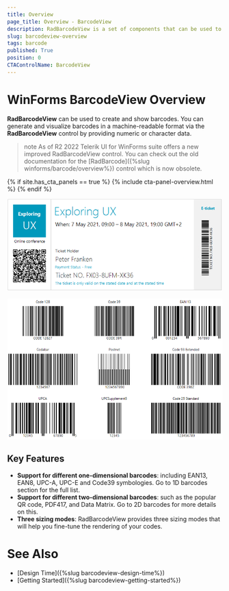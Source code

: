 ```yaml
---
title: Overview
page_title: Overview - BarcodeView
description: RadBarcodeView is a set of components that can be used to create, show and read barcodes. 
slug: barcodeview-overview
tags: barcode
published: True
position: 0 
CTAControlName: BarcodeView
---
```


# WinForms BarcodeView Overview

**RadBarcodeView** can be used to create and show barcodes. You can generate and visualize barcodes in a machine-readable format via the **RadBarcodeView** control by providing numeric or character data. 

>note As of R2 2022 Telerik UI for WinForms suite offers a new improved RadBarcodeView control. You can check out the old documentation for the [RadBarcode]({%slug winforms/barcode/overview%}) control which is now obsolete.

{% if site.has_cta_panels == true %}
{% include cta-panel-overview.html %}
{% endif %}

![WinForms RadBarcodeView Sample Overview](images/barcodeview-overview001.png)

![WinForms RadBarcodeView Overview Sample](images/barcodeview-overview002.png)

## Key Features

* **Support for different one-dimensional barcodes**: including EAN13, EAN8, UPC-A, UPC-E and Code39 symbologies. Go to 1D barcodes section for the full list.
* **Support for different two-dimensional barcodes**: such as the popular QR code, PDF417, and Data Matrix. Go to 2D barcodes for more details on this.
* **Three sizing modes**: RadBarcodeView provides three sizing modes that will help you fine-tune the rendering of your codes.

# See Also

* [Design Time]({%slug barcodeview-design-time%})
* [Getting Started]({%slug barcodeview-getting-started%})
 
        
